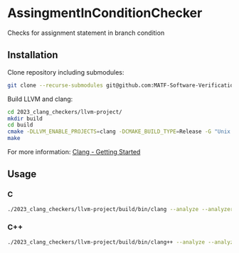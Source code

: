 # AssingmentInConditionChecker

Checks for assignment statement in branch condition

## Installation

Clone repository including submodules:

```bash
git clone --recurse-submodules git@github.com:MATF-Software-Verification/2023_clang_checkers.git
```

Build LLVM and clang:

```bash
cd 2023_clang_checkers/llvm-project/
mkdir build
cd build
cmake -DLLVM_ENABLE_PROJECTS=clang -DCMAKE_BUILD_TYPE=Release -G "Unix Makefiles" ../llvm
make
```
For more information: [Clang - Getting Started](https://clang.llvm.org/get_started.html)

## Usage

### C
```bash
./2023_clang_checkers/llvm-project/build/bin/clang --analyze --analyzer-no-default-checks -Xanalyzer -analyzer-checker=alpha.unix.AssignmentInConditionChecker test.c
```

### C++
```bash
./2023_clang_checkers/llvm-project/build/bin/clang++ --analyze --analyzer-no-default-checks -Xanalyzer -analyzer-checker=alpha.unix.AssignmentInConditionChecker test.cpp
```
